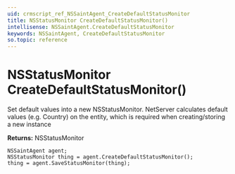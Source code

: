 ```yaml
---
uid: crmscript_ref_NSSaintAgent_CreateDefaultStatusMonitor
title: NSStatusMonitor CreateDefaultStatusMonitor()
intellisense: NSSaintAgent.CreateDefaultStatusMonitor
keywords: NSSaintAgent, CreateDefaultStatusMonitor
so.topic: reference
---
```


# NSStatusMonitor CreateDefaultStatusMonitor()

Set default values into a new NSStatusMonitor.
NetServer calculates default values (e.g. Country) on the entity, which is required when creating/storing a new instance

**Returns:** NSStatusMonitor

```crmscript
NSSaintAgent agent;
NSStatusMonitor thing = agent.CreateDefaultStatusMonitor();
thing = agent.SaveStatusMonitor(thing);
```

